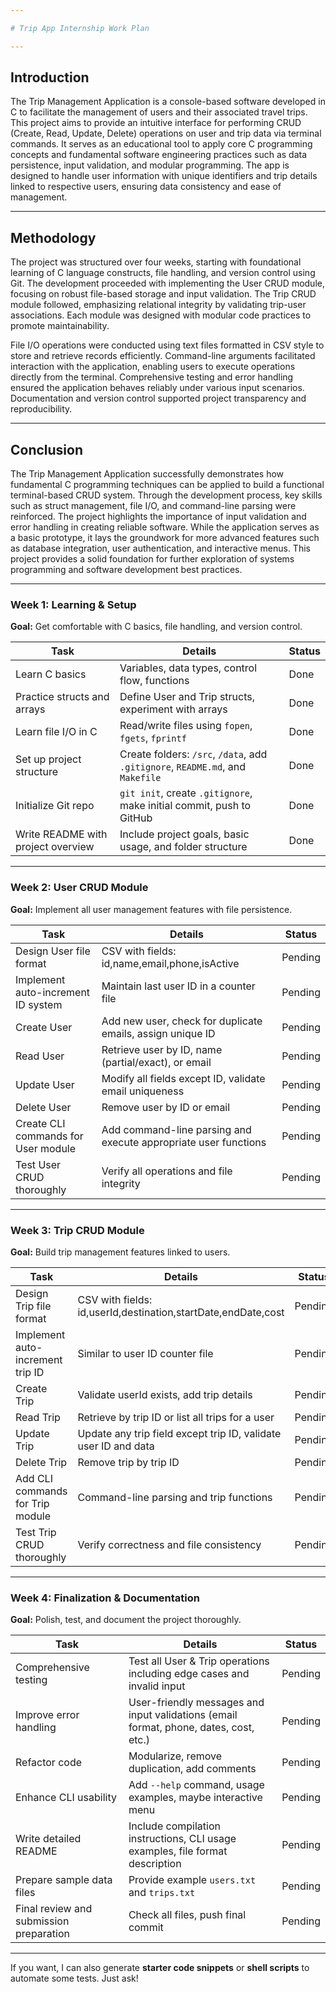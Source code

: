 ```yaml
---

# Trip App Internship Work Plan

---
```


## Introduction

The Trip Management Application is a console-based software developed in C to facilitate the management of users and their associated travel trips. This project aims to provide an intuitive interface for performing CRUD (Create, Read, Update, Delete) operations on user and trip data via terminal commands. It serves as an educational tool to apply core C programming concepts and fundamental software engineering practices such as data persistence, input validation, and modular programming. The app is designed to handle user information with unique identifiers and trip details linked to respective users, ensuring data consistency and ease of management.

---

## Methodology

The project was structured over four weeks, starting with foundational learning of C language constructs, file handling, and version control using Git. The development proceeded with implementing the User CRUD module, focusing on robust file-based storage and input validation. The Trip CRUD module followed, emphasizing relational integrity by validating trip-user associations. Each module was designed with modular code practices to promote maintainability.

File I/O operations were conducted using text files formatted in CSV style to store and retrieve records efficiently. Command-line arguments facilitated interaction with the application, enabling users to execute operations directly from the terminal. Comprehensive testing and error handling ensured the application behaves reliably under various input scenarios. Documentation and version control supported project transparency and reproducibility.

---

## Conclusion

The Trip Management Application successfully demonstrates how fundamental C programming techniques can be applied to build a functional terminal-based CRUD system. Through the development process, key skills such as struct management, file I/O, and command-line parsing were reinforced. The project highlights the importance of input validation and error handling in creating reliable software. While the application serves as a basic prototype, it lays the groundwork for more advanced features such as database integration, user authentication, and interactive menus. This project provides a solid foundation for further exploration of systems programming and software development best practices.

---

### Week 1: Learning & Setup

**Goal:** Get comfortable with C basics, file handling, and version control.

| Task                               | Details                                                                        | Status  |
| ---------------------------------- | ------------------------------------------------------------------------------ | ------- |
| Learn C basics                     | Variables, data types, control flow, functions                                 |  Done   |
| Practice structs and arrays        | Define User and Trip structs, experiment with arrays                           |  Done   |
| Learn file I/O in C                | Read/write files using `fopen`, `fgets`, `fprintf`                             |  Done   |
| Set up project structure           | Create folders: `/src`, `/data`, add `.gitignore`, `README.md`, and `Makefile` |  Done   |
| Initialize Git repo                | `git init`, create `.gitignore`, make initial commit, push to GitHub           |  Done   |
| Write README with project overview | Include project goals, basic usage, and folder structure                       |  Done   |

---

### Week 2: User CRUD Module

**Goal:** Implement all user management features with file persistence.

| Task                                | Details                                                         | Status  |
| ----------------------------------- | --------------------------------------------------------------- | ------- |
| Design User file format             | CSV with fields: id,name,email,phone,isActive                   | Pending |
| Implement auto-increment ID system  | Maintain last user ID in a counter file                         | Pending |
| Create User                         | Add new user, check for duplicate emails, assign unique ID      | Pending |
| Read User                           | Retrieve user by ID, name (partial/exact), or email             | Pending |
| Update User                         | Modify all fields except ID, validate email uniqueness          | Pending |
| Delete User                         | Remove user by ID or email                                      | Pending |
| Create CLI commands for User module | Add command-line parsing and execute appropriate user functions | Pending |
| Test User CRUD thoroughly           | Verify all operations and file integrity                        | Pending |

---

### Week 3: Trip CRUD Module

**Goal:** Build trip management features linked to users.

| Task                             | Details                                                         | Status  |
| -------------------------------- | --------------------------------------------------------------- | ------- |
| Design Trip file format          | CSV with fields: id,userId,destination,startDate,endDate,cost   | Pending |
| Implement auto-increment trip ID | Similar to user ID counter file                                 | Pending |
| Create Trip                      | Validate userId exists, add trip details                        | Pending |
| Read Trip                        | Retrieve by trip ID or list all trips for a user                | Pending |
| Update Trip                      | Update any trip field except trip ID, validate user ID and data | Pending |
| Delete Trip                      | Remove trip by trip ID                                          | Pending |
| Add CLI commands for Trip module | Command-line parsing and trip functions                         | Pending |
| Test Trip CRUD thoroughly        | Verify correctness and file consistency                         | Pending |

---

### Week 4: Finalization & Documentation

**Goal:** Polish, test, and document the project thoroughly.

| Task                                    | Details                                                                               | Status  |
| --------------------------------------- | ------------------------------------------------------------------------------------- | ------- |
| Comprehensive testing                   | Test all User & Trip operations including edge cases and invalid input                | Pending |
| Improve error handling                  | User-friendly messages and input validations (email format, phone, dates, cost, etc.) | Pending |
| Refactor code                           | Modularize, remove duplication, add comments                                          | Pending |
| Enhance CLI usability                   | Add `--help` command, usage examples, maybe interactive menu                          | Pending |
| Write detailed README                   | Include compilation instructions, CLI usage examples, file format description         | Pending |
| Prepare sample data files               | Provide example `users.txt` and `trips.txt`                                           | Pending |
| Final review and submission preparation | Check all files, push final commit                                                    | Pending |

---

If you want, I can also generate **starter code snippets** or **shell scripts** to automate some tests. Just ask!
